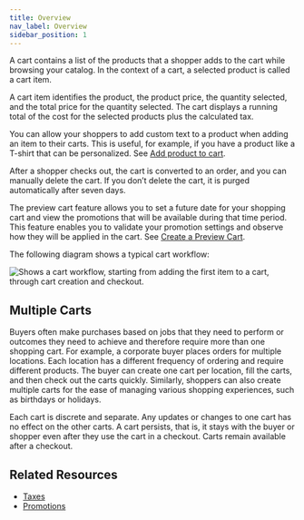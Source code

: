 ```yaml
---
title: Overview
nav_label: Overview
sidebar_position: 1
---
```


A cart contains a list of the products that a shopper adds to the cart while browsing your catalog. In the context of a cart, a selected product is called a cart item.

A cart item identifies the product, the product price, the quantity selected, and the total price for the quantity selected. The cart displays a running total of the cost for the selected products plus the calculated tax.

You can allow your shoppers to add custom text to a product when adding an item to their carts. This is useful, for example, if you have a product like a T-shirt that can be personalized. See [Add product to cart](/docs/commerce-cloud/carts/cart-items/add-product-to-cart).

After a shopper checks out, the cart is converted to an order, and you can manually delete the cart. If you donʼt delete the cart, it is purged automatically after seven days.

The preview cart feature allows you to set a future date for your shopping cart and view the promotions that will be available during that time period. This feature enables you to validate your promotion settings and observe how they will be applied in the cart. See [Create a Preview Cart](/docs/commerce-cloud/carts/cart-management/create-multi-cart#post-create-a-preview-cart).

The following diagram shows a typical cart workflow:

![Shows a cart workflow, starting from adding the first item to a cart, through cart creation and checkout.](/assets/cart-workflow.png)

## Multiple Carts

Buyers often make purchases based on jobs that they need to perform or outcomes they need to achieve and therefore require more than one shopping cart. For example, a corporate buyer places orders for multiple locations. Each location has a different frequency of ordering and require different products. The buyer can create one cart per location, fill the carts, and then check out the carts quickly. Similarly, shoppers can also create multiple carts for the ease of managing various shopping experiences, such as birthdays or holidays.

Each cart is discrete and separate. Any updates or changes to one cart has no effect on the other carts. A cart persists, that is, it stays with the buyer or shopper even after they use the cart in a checkout. Carts remain available after a checkout.

## Related Resources

- [Taxes](/docs/commerce-cloud/carts/tax-items)
- [Promotions](/docs/commerce-cloud/promotions/promotions-overview.md)
